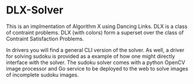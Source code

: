 # DLX-Solver

This is an implmentation of Algorithm X using Dancing Links. DLX is a class of contraint problems.
DLX (with colors) form a superset over the class of Contraint Satisfaction Problems. 

In drivers you will find a general CLI version of the solver. As well, a driver for solving sudoku is provided as a example of how one might directly interface with the solver. The sudoku solver comes with a python OpenCV image processor and Go service to be deployed to the web to solve images of incomplete sudoku images.
